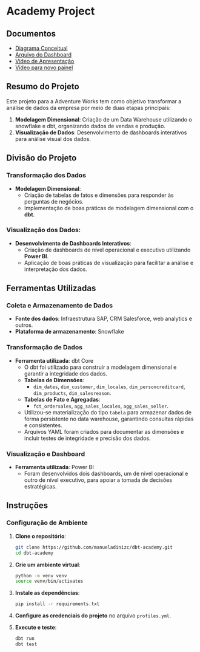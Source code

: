 # Academy Project

## Documentos

- [Diagrama Conceitual](documents/conceptual_diagram_adw.pdf)
- [Arquivo do Dashboard](documents/adw_bi_v2.pbix)
- [Vídeo de Apresentação](https://youtu.be/lRF0pSNLX-Q)
- [Vídeo para novo painel](https://youtu.be/L6ANsK7hQHY)

## Resumo do Projeto

Este projeto para a Adventure Works tem como objetivo transformar a análise de dados da empresa por meio de duas etapas principais:

1. **Modelagem Dimensional**: Criação de um Data Warehouse utilizando o snowflake e dbt, organizando dados de vendas e produção.
2. **Visualização de Dados**: Desenvolvimento de dashboards interativos para análise visual dos dados.

## Divisão do Projeto

### Transformação dos Dados
- **Modelagem Dimensional**: 
    - Criação de tabelas de fatos e dimensões para responder às perguntas de negócios.
    - Implementação de boas práticas de modelagem dimensional com o **dbt**.

### Visualização dos Dados:
- **Desenvolvimento de Dashboards Interativos**:
    - Criação de dashboards de nível operacional e executivo utilizando **Power BI**.
    - Aplicação de boas práticas de visualização para facilitar a análise e interpretação dos dados.

## Ferramentas Utilizadas

### Coleta e Armazenamento de Dados
- **Fonte dos dados**: Infraestrutura SAP, CRM Salesforce, web analytics e outros.
- **Plataforma de armazenamento**: Snowflake

### Transformação de Dados
- **Ferramenta utilizada**: dbt Core
    - O dbt foi utilizado para construir a modelagem dimensional e garantir a integridade dos dados.
    - **Tabelas de Dimensões**:
      - `dim_dates`, `dim_customer`, `dim_locales`, `dim_personcreditcard`, `dim_products`, `dim_salesreason`.
    - **Tabelas de Fato e Agregadas**:
      - `fct_ordersales`, `agg_sales_locales`, `agg_sales_seller`.
    - Utilizou-se materialização do tipo `tabela` para armazenar dados de forma persistente no data warehouse, garantindo consultas rápidas e consistentes.
    - Arquivos YAML foram criados para documentar as dimensões e incluir testes de integridade e precisão dos dados.

### Visualização e Dashboard
- **Ferramenta utilizada**: Power BI
    - Foram desenvolvidos dois dashboards, um de nível operacional e outro de nível executivo, para apoiar a tomada de decisões estratégicas.

## Instruções

### Configuração de Ambiente

1. **Clone o repositório**:
    ```bash
    git clone https://github.com/manueladinizc/dbt-academy.git
    cd dbt-academy
    ```

2. **Crie um ambiente virtual**:
    ```bash
    python -m venv venv
    source venv/bin/activates
    ```

3. **Instale as dependências**:
    ```bash
    pip install -r requirements.txt
    ```

4. **Configure as credenciais do projeto** no arquivo `profiles.yml`.

6. **Execute e teste**:
    ```bash
    dbt run
    dbt test
    ```
